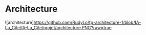 # Architecture
![architecture]https://github.com/RudyLo/tp-architecture-1/blob/IA-La_Cite/IA-La_Cite/projet/architecture.PNG?raw=true
